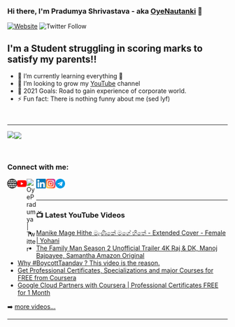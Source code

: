 ### Hi there, I'm Pradumya Shrivastava - aka [OyeNautanki](https://www.youtube.com/channel/UCQmaknLBt4CKFFB6RGxe56w) 👋

[![Website](https://img.shields.io/website?label=projectNOW.ml&style=for-the-badge&url=https%3A%2F%2Fprojectnow.ml)](https://projectnow.ml)
![Twitter Follow](https://img.shields.io/twitter/follow/OyePradumya?color=%231DA1F2&logo=Twitter&style=for-the-badge)

## I'm a Student struggling in scoring marks to satisfy my parents!!

- 🌱 I’m currently learning everything 🤣
- 👯 I’m looking to grow my [YouTube](https://www.youtube.com/channel/UCQmaknLBt4CKFFB6RGxe56w) channel
- 🥅 2021 Goals: Road to gain experience of corporate world.
- ⚡ Fun fact: There is nothing funny about me (sed lyf)

<br/>



---



<img align="left" src="https://github-readme-stats.vercel.app/api/top-langs/?username=OyePradumya&theme=chartreuse-dark&layout=compact&langs_count=6" />

<img align="center" src="https://github-readme-stats.vercel.app/api?username=OyePradumya&theme=chartreuse-dark&show_icons=true"></img>


<br/>








### Connect with me:

[<img align="left" alt="projectnow.ml" width="22px" src="https://github.com/OyePradumya/OyePradumya/blob/master/assets/world-wide-web.svg" />](https://projectnow.ml)
[<img align="left" alt="OyeNautanki | YouTube" width="22px" src="https://github.com/OyePradumya/OyePradumya/blob/master/assets/youtube.svg" />](https://www.youtube.com/channel/UCQmaknLBt4CKFFB6RGxe56w)
[<img align="left" alt="OyePradumya | Twitter" width="22px" src="https://raw.githubusercontent.com/anuraghazra/anuraghazra/master/assets/twitter.svg" />](https://twitter.com/OyePradumya)
[<img align="left" alt="OyePradumya | LinkedIn" width="22px" src="https://github.com/OyePradumya/OyePradumya/blob/master/assets/linkedin.svg" />](https://www.linkedin.com/profile/OyePradumya)
[<img align="left" alt="OyePradumya | Instagram" width="22px" src="https://github.com/OyePradumya/OyePradumya/blob/master/assets/instagram.svg" />](https://www.instagram.com/oyepradumya)
[<img align="left" alt="OyePradumya | Telegram" width="22px" src="https://github.com/OyePradumya/OyePradumya/blob/master/assets/telegram.svg" />](https://t.me/ProgrammingProjectsForAll)









<br />
<br />

---

### 📺 Latest YouTube Videos

<!-- YOUTUBE:START -->
- [Manike Mage Hithe මැණිකේ මගේ හිතේ - Extended Cover - Female | Yohani](https://www.youtube.com/watch?v=UtdS0MH_vxo)
- [The Family Man Season 2  Unofficial Trailer 4K  Raj &amp; DK,  Manoj Bajpayee, Samantha  Amazon Original](https://www.youtube.com/watch?v=0mfX7lwvx18)
- [Why #BoycottTaandav ? This video is the reason.](https://www.youtube.com/watch?v=a59WgSUH14I)
- [Get Professional Certificates, Specializations and major Courses for FREE from Coursera](https://www.youtube.com/watch?v=n4rnPTYzp6Y)
- [Google Cloud Partners with Coursera | Professional Certificates FREE for 1 Month](https://www.youtube.com/watch?v=2NGFEf6q3dM)
<!-- YOUTUBE:END -->

➡️ [more videos...](https://youtube.com/OyeNautankiYT)

---

